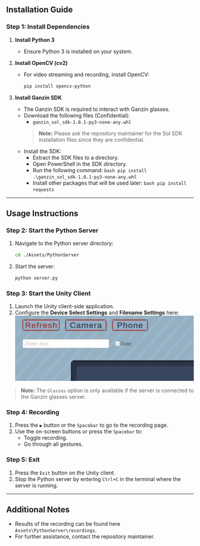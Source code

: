 ## Installation Guide

### Step 1: Install Dependencies

1. **Install Python 3**
   - Ensure Python 3 is installed on your system.
2. **Install OpenCV (cv2)**

   - For video streaming and recording, install OpenCV:
     ```bash
     pip install opencv-python
     ```

3. **Install Ganzin SDK**

   - The Ganzin SDK is required to interact with Ganzin glasses.
   - Download the following files (Confidential):
     - `ganzin_sol_sdk-1.0.1-py3-none-any.whl`
      > **Note:** Please ask the repository maintainer for the Sol SDK installation files since they are confidential.
   - Install the SDK: 
     - Extract the SDK files to a directory.
     - Open PowerShell in the SDK directory.
     - Run the following command:
     `bash
   pip install .\ganzin_sol_sdk-1.0.1-py3-none-any.whl
      `
     - Install other packages that will be used later:
     `bash
   pip install requests
   `

---

## Usage Instructions

### Step 2: Start the Python Server

1. Navigate to the Python server directory:
   ```bash
   cd ./Assets/PythonServer
   ```
2. Start the server:
   ```bash
   python server.py
   ```

### Step 3: Start the Unity Client

1. Launch the Unity client-side application.
2. Configure the **Device Select Settings** and **Filename Settings** here:
   ![Configure Settings Image](README_images/settings.png)

> **Note:** The `Glasses` option is only available if the server is connected to the Ganzin glasses server.

### Step 4: Recording

1. Press the `▶` button or the `Spacebar` to go to the recording page.
2. Use the on-screen buttons or press the `Spacebar` to:
   - Toggle recording.
   - Go through all gestures.

### Step 5: Exit

1. Press the `Exit` button on the Unity client.
2. Stop the Python server by entering `Ctrl+C` in the terminal where the server is running.

---

## Additional Notes
- Results of the recording can be found here `Assets\PythonServer\recordings`.
- For further assistance, contact the repository maintainer.
